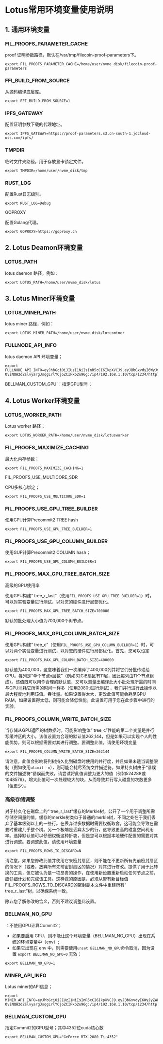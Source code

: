 # Lotus常用环境变量使用说明

## 1. 通用环境变量

### FIL_PROOFS_PARAMETER_CACHE

proof 证明参数路径，默认在/var/tmp/filecoin-proof-parameters下。

```
export FIL_PROOFS_PARAMETER_CACHE=/home/user/nvme_disk/filecoin-proof-parameters
```

### FFI_BUILD_FROM_SOURCE

从源码编译底层库。

```
export FFI_BUILD_FROM_SOURCE=1
```

### IPFS_GATEWAY

配置证明参数下载的代理地址。

```
export IPFS_GATEWAY=https://proof-parameters.s3.cn-south-1.jdcloud-oss.com/ipfs/
```

### TMPDIR

临时文件夹路径，用于存放显卡锁定文件。

```
export TMPDIR=/home/user/nvme_disk/tmp
```

### RUST_LOG

配置Rust日志级别。

```
export RUST_LOG=Debug
```

GOPROXY

配置Golang代理。

```
export GOPROXY=https://goproxy.cn
```

## 2. Lotus Deamon环境变量

### LOTUS_PATH

lotus daemon 路径，例如：

```
export LOTUS_PATH=/home/user/nvme_disk/lotus
```

## 3. Lotus Miner环境变量

### LOTUS_MINER_PATH

lotus miner 路径，例如：

```
export LOTUS_MINER_PATH=/home/user/nvme_disk/lotusminer
```

### FULLNODE_API_INFO

lotus daemon API 环境变量；

```
export FULLNODE_API_INFO=eyJhbGciOiJIUzI1NiIsInR5cCI6IkpXVCJ9.eyJBbGxvdyI6WyJyZWFkIiwid3JpdGUiLCJzaWduIiwiYWRtaW4iXX0.JSdq-OviNQW2dZslvyargJsqgLrlYCjoZCIFkb2u96g:/ip4/192.168.1.10/tcp/1234/http
```

BELLMAN_CUSTOM_GPU`：指定GPU型号；

## 4. Lotus Worker环境变量

### LOTUS_WORKER_PATH

Lotus worker 路径；

```
export LOTUS_WORKER_PATH=/home/user/nvme_disk/lotusworker
```

### FIL_PROOFS_MAXIMIZE_CACHING

最大化内存参数；

```
export FIL_PROOFS_MAXIMIZE_CACHING=1
```

FIL_PROOFS_USE_MULTICORE_SDR

CPU多核心绑定；

```
export FIL_PROOFS_USE_MULTICORE_SDR=1
```

### FIL_PROOFS_USE_GPU_TREE_BUILDER

使用GPU计算Precommit2 TREE hash

```
export FIL_PROOFS_USE_GPU_TREE_BUILDER=1
```

### FIL_PROOFS_USE_GPU_COLUMN_BUILDER

使用GUP计算Precommit2 COLUMN hash；

```
export FIL_PROOFS_USE_GPU_COLUMN_BUILDER=1
```

### FIL_PROOFS_MAX_GPU_TREE_BATCH_SIZE

高级的GPU使用率

使用GPU构建“ tree_r_last”（使用`FIL_PROOFS_USE_GPU_TREE_BUILDER=1`）时，可以对实验变量进行测试，以对您的硬件进行局部优化。

```
export FIL_PROOFS_MAX_GPU_TREE_BATCH_SIZE=700000
```

默认的批处理大小值为700,000个树节点。

### FIL_PROOFS_MAX_GPU_COLUMN_BATCH_SIZE

使用GPU构建“ tree_c”（使用`FIL_PROOFS_USE_GPU_COLUMN_BUILDER=1`）时，可以对两个实验变量进行测试，以对您的硬件进行局部优化。首先，您可以设定

```
export FIL_PROOFS_MAX_GPU_COLUMN_BATCH_SIZE=400000
```

默认值为400,000，这意味着我们一次编译了400,000列并将它们分批传递给GPU。每列是“单个节点x层数”（例如32GiB扇区有11层，因此每列由11个节点组成）。该值既可以用作合理的默认值，又可以测量出编译此大小批处理所需的时间与GPU消耗它所需的时间一样多（使用2080ti进行测试），我们并行进行此操作以最大程度地利用该值。吞吐量。如果设置得太大，更改此值可能会耗尽GPU RAM，如果设置得太低，则可能会降低性能。此设置可用于您在此步骤中进行的实验。

### FIL_PROOFS_COLUMN_WRITE_BATCH_SIZE

当存储从GPU返回的树数据时，可能影响整体“ tree_c”性能的第二个变量是并行写缓冲区的大小。该值设置为合理的默认值262,144，但是如果可以实现个人的性能优势，则可以根据需要对其进行调整。要调整此值，请使用环境变量

```
export FIL_PROOFS_COLUMN_WRITE_BATCH_SIZE=262144
```

请注意，此值会影响将列树持久化到磁盘时使用的并行度，并且如果未适当调整限制（例如使用`ulimit -n`），则可能会耗尽系统文件描述符。如果持久树由于“错误的文件描述符”错误而失败，请尝试将此值调整为更大的值（例如524288或1048576）。增大此值可一次处理较大的块，从而导致并行写入磁盘的次数更多（但更少）。

### 高级存储调整

对于持久化在磁盘上的“ tree_r_last”缓存的Merkle树，公开了一个用于调整所需存储空间量的值。缓存的merkle树类似于普通的merkle树，不同之处在于我们丢弃了基本级别以上的一些行。在丢弃过多数据时需要权衡取舍，这可能会导致在需要时重建几乎整个树。另一个极端是丢弃太少的行，这导致更高的磁盘空间利用率。选择默认值可以仔细权衡这种折衷，但是您可以根据本地硬件配置的需要对其进行调整。要调整此值，请使用环境变量

```
export FIL_PROOFS_ROWS_TO_DISCARD=N
```

请注意，如果您修改此值并使用它来密封扇区，则不能在不更新所有先前密封扇区的情况下（或者，放弃所有先前密封扇区的情况）对其进行修改。提供了用于此转换的工具，但它被认为是一项昂贵的操作，在使用新设置重新启动任何节点之前，应仔细计划和完成该工具。这样做的原因是，必须从带有新目标值FIL_PROOFS_ROWS_TO_DISCARD的密封副本文件中重建所有“ tree_r_last”树，以确保系统一致。

除非您了解修改的含义，否则不建议调整此设置。

### BELLMAN_NO_GPU

：不使用GPU计算Commit2；

- 如果要启用 GPU，则不能让这个环境变量（BELLMAN_NO_GPU）出现在系统的环境变量中（env）;
- 如果它出现在 env 中，则需要使用`unset BELLMAN_NO_GPU`命令取消，因为设置 `export BELLMAN_NO_GPU=0` 无效；

```
export BELLMAN_NO_GPU=1
```

### MINER_API_INFO

Lotus miner的API信息；

```
export MINER_API_INFO=eyJhbGciOiJIUzI1NiIsInR5cCI6IkpXVCJ9.eyJBbGxvdyI6WyJyZWFkIiwid3JpdGUiLCJzaWduIiwiYWRtaW4iXX0.JSdq-OviNQW2dZslvyargJsqgLrlYCjoZCIFkb2u96g:/ip4/192.168.1.10/tcp/1234/http
```

### BELLMAN_CUSTOM_GPU

指定Commit2的GPU型号；其中4352位cuda核心数

```
export BELLMAN_CUSTOM_GPU="GeForce RTX 2080 Ti:4352"
```